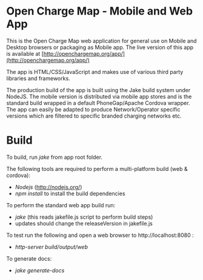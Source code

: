 Open Charge Map - Mobile and Web App
=======

This is the Open Charge Map web application for general use on Mobile and Desktop browsers or packaging as Mobile app. The live version of this app is available at [http://openchargemap.org/app/](http://openchargemap.org/app/)

The app is HTML/CSS/JavaScript and makes use of various third party libraries and frameworks.

The production build of the app is built using the Jake build system under NodeJS. The mobile version is distributed via mobile app stores and is the standard build wrapped in a default PhoneGap/Apache Cordova wrapper. The app can easily be adapted to produce Network/Operator specific versions which are filtered to specific branded charging networks etc.

# Build

To build, run *jake* from app root folder.

The following tools are required to perform a multi-platform build (web & cordova):

- *Nodejs* (http://nodejs.org/)
- *npm install* to install the build dependencies

To perform the standard web app build run:

- *jake* (this reads jakefile.js script to perform build steps)
- updates should change the releaseVersion in jakefile.js

To test run the following and open a web browser to http://localhost:8080 :
- *http-server build/output/web* 

To generate docs: 
- *jake generate-docs*
